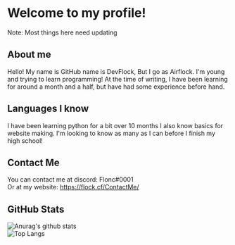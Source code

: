 # Welcome to my profile!

Note: Most things here need updating

## About me
Hello! My name is GitHub name is DevFlock, But I go as Airflock. I'm young and trying to learn programming! At the time of writing, I have been learning for around a month and a half, but have had some experience before hand.

## Languages I know
I have been learning python for a bit over 10 months I also know basics for website making. I'm looking to know as many as I can before I finish my high school!

## Contact Me
You can contact me at discord: Flonc#0001<br>
Or at my website: https://flock.cf/ContactMe/

## GitHub Stats 
![Anurag's github stats](https://github-readme-stats.vercel.app/api?username=DevFlock&show_icons=true&theme=dark)<br>
![Top Langs](https://github-readme-stats.vercel.app/api/top-langs/?username=DevFlock&theme=dark)
